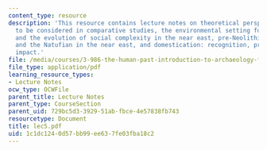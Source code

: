 ```yaml
---
content_type: resource
description: 'This resource contains lecture notes on theoretical perspectives; variables
  to be considered in comparative studies, the environmental setting for domestication
  and the evolution of social complexity in the near east, pre-Neolithic adaptations
  and the Natufian in the near east, and domestication: recognition, processes, and
  impact.'
file: /media/courses/3-986-the-human-past-introduction-to-archaeology-fall-2006/1c1dc1240d57bb99ee637fe03fba18c2_lec5.pdf
file_type: application/pdf
learning_resource_types:
- Lecture Notes
ocw_type: OCWFile
parent_title: Lecture Notes
parent_type: CourseSection
parent_uid: 729bc5d3-3929-51ab-fbce-4e57838fb743
resourcetype: Document
title: lec5.pdf
uid: 1c1dc124-0d57-bb99-ee63-7fe03fba18c2
---
```

